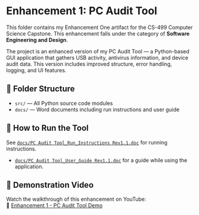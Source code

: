 # Enhancement 1: PC Audit Tool

This folder contains my Enhancement One artifact for the CS-499 Computer Science Capstone. This enhancement falls under the category of **Software Engineering and Design**.

The project is an enhanced version of my PC Audit Tool — a Python-based GUI application that gathers USB activity, antivirus information, and device audit data. This version includes improved structure, error handling, logging, and UI features.


## 📁 Folder Structure

- `src/` — All Python source code modules
- `docs/` — Word documents including run instructions and user guide

## 🚀 How to Run the Tool

See [`docs/PC Audit Tool_Run_Instructions Rev1.1.doc`](./docs/PC%20Audit%20Tool_Run_Instructions%20Rev1.1.doc) for running instructions.
- [`docs/PC Audit Tool_User_Guide Rev1.1.doc`](./docs/PC%20Audit%20Tool_Run_User_Guide%20Rev1.1.doc) for a guide while using the application.


## 🎥 Demonstration Video

Watch the walkthrough of this enhancement on YouTube:  
🔗 [Enhancement 1 - PC Audit Tool Demo](https://youtu.be/6jackT5Y_oc)

